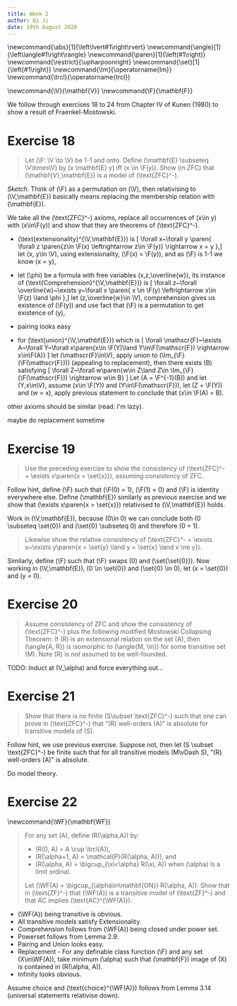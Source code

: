 ```yaml
---
title: Week 2
author: Qi Ji
date: 19th August 2020
---
```


\newcommand{\abs}[1]{\left\lvert#1\right\rvert}
\newcommand{\angle}[1]{\left\langle#1\right\rangle}
\newcommand{\paren}[1]{\left(#1\right)}
\newcommand{\restrict}{\upharpoonright}
\newcommand{\set}[1]{\left\{#1\right\}}
\newcommand{\Im}{\operatorname{Im}}
\newcommand{\trcl}{\operatorname{trcl}}

\newcommand{\V}{\mathbf{V}}
\newcommand{\F}{\mathbf{F}}

We follow through exercises 18 to 24 from Chapter IV of Kunen (1980) to show a result of Fraenkel-Mostowski.

# Exercise 18

> Let \(\F: \V \to \V\) be 1-1 and onto.
> Define \(\mathbf{E} \subseteq \V\times\V\) by \(x \mathbf{E} y\) iff \(x \in \F(y)\).
> Show (in ZFC) that \(\mathbf{V},\mathbf{E}\) is a model of \(\text{ZFC}^-\).

*Sketch.*
Think of \(\F\) as a permutation on \(\V\),
then relativising to \(\V,\mathbf{E}\) basically means replacing the membership relation with \(\mathbf{E}\).

We take all the \(\text{ZFC}^-\) axioms, replace all occurrences of \(x\in y\) with \(x\in\F(y)\) and show that they are theorems of \(\text{ZFC}^-\).

* \(\text{extensionality}^{\V,\mathbf{E}}\) is
\[ \forall x~\forall y \paren{
  \forall z \paren{z\in \F(x) \leftrightarrow z\in \F(y)} \rightarrow x = y
},\]
let \(x, y\in \V\), using extensionality, \(\F(x) = \F(y)\), and as \(\F\) is 1-1 we know \(x = y\),

* let \(\phi\) be a formula with free variables \(x,z,\overline{w}\), its instance of \(\text{Comprehension}^{\V,\mathbf{E}}\) is
\[ \forall z~\forall \overline{w}~\exists y~\forall x \paren{
    x \in \F(y) \leftrightarrow x\in \F(z) \land \phi
},\]
let \(z,\overline{w}\in \V\), comprehension gives us existence of \(\F(y)\) and use fact that \(\F\) is a permutation to get existence of \(y\),

* pairing looks easy

* for \(\text{union}^{\V,\mathbf{E}}\) which is
\[
\forall \mathscr{F}~\exists A~\forall Y~\forall x\paren{x\in \F(Y)\land Y\in\F(\mathscr{F}) \rightarrow x\in\F(A)}
\]
let \(\mathscr{F}\in\V\),
apply union to \(\Im_{\F}(\F(\mathscr{F}))\) (appealing to replacement),
then there exists \(B\) satisfying
\[
\forall Z~\forall w\paren{w\in Z\land Z\in \Im_{\F}(\F(\mathscr{F})) \rightarrow w\in B}
\]
Let \(A = \F^{-1}(B)\) and let \(Y,x\in\V\), assume \(x\in \F(Y)\) and \(Y\in\F(\mathscr{F})\),
let \(Z = \F(Y)\) and \(w = x\), apply previous statement to conclude that \(x\in \F(A) = B\).

other axioms should be similar (read: I'm lazy).

maybe do replacement sometime

# Exercise 19

> Use the preceding exercise to show the consistency of \(\text{ZFC}^- + \exists x\paren{x = \set{x}}\),
> assuming consistency of ZFC.

Follow hint, define \(\F\) such that \(\F(0) = 1\), \(\F(1) = 0\) and \(\F\) is identity everywhere else.
Define \(\mathbf{E}\) similarly as previous exercise and we show that \(\exists x\paren{x = \set{x}}\) relativised to \(\V,\mathbf{E}\) holds.

Work in \(\V,\mathbf{E}\), because \(0\in 0\) we can conclude both \(0 \subseteq \set{0}\) and \(\set{0} \subseteq 0\) and therefore \(0 = 1\).

> Likewise show the relative consistency of \(\text{ZFC}^- + \exists x~\exists y\paren{x = \set{y} \land y = \set{x} \land x \ne y}\).

Similarly, define \(\F\) such that \(\F\) swaps \(0\) and \(\set{\set{0}}\).
Now working in \(\V,\mathbf{E}\), \(0 \in \set{0}\) and \(\set{0} \in 0\),
let \(x = \set{0}\) and \(y = 0\).

# Exercise 20

> Assume consistency of ZFC and show the consistency of \(\text{ZFC}^-\) plus the following modified Mostowski Collapsing Theorem:
> If \(R\) is an extensional relation on the set \(A\), then \(\angle{A, R}\) is isomorphic to \(\angle{M, \in}\) for some transitive set \(M\).
> Note \(R\) is *not* assumed to be well-founded.

TODO: Induct at \(V_\alpha\) and force everything out...

# Exercise 21

> Show that there is no finite \(S\subset \text{ZFC}^-\) such that
> one can prove in \(\text{ZFC}^-\) that "\(R\) well-orders \(A\)"
> is absolute for transitive models of \(S\).

Follow hint, we use previous exercise.
Suppose not, then let \(S \subset \text{ZFC}^-\) be finite such that
for all transitive models \(M\vDash S\), "\(R\) well-orders \(A\)" is absolute.

Do model theory.

# Exercise 22

\newcommand{\WF}{\mathbf{WF}}

> For any set \(A\), define \(R(\alpha,A)\) by:
>
>  * \(R(0, A) = A \cup \trcl(A)\),
>  * \(R(\alpha+1, A) = \mathcal{P}(R(\alpha, A))\), and
>  * \(R(\alpha, A) = \bigcup_{\xi<\alpha} R(\xi, A)\) when \(\alpha\) is a limit ordinal.
>
> Let \(\WF(A) = \bigcup_{\alpha\in\mathbf{ON}} R(\alpha, A)\). Show that in \(\text{ZF}^-\) that \(\WF(A)\) is a transitive model of \(\text{ZF}^-\) and that AC implies \(\text{AC}^{\WF(A)}\).

* \(\WF(A)\) being transitive is obvious.
* All transitive models satisfy Extensionality.
* Comprehension follows from \(\WF(A)\) being closed under power set.
* Powerset follows from Lemma 2.9.
* Pairing and Union looks easy.
* Replacement - For any definable class function \(\F\) and any set \(X\in\WF(A)\), take minimum \(\alpha\) such that \(\mathbf{F}\) image of \(X\) is contained in \(R(\alpha, A)\).
* Infinity looks obvious.

Assume choice and \(\text{choice}^{\WF(A)}\) follows from Lemma 3.14 (universal statements relativise down).


<div style="height:50vh"></div>
